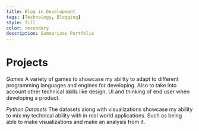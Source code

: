 ```yaml
---
title: Blog in Development
tags: [Technology, Blogging]
style: fill
color: secondary
description: Summarizes Portfolio
---
```


# Projects

*Games*
A variety of games to showcase my ability to adapt to different programming languages and engines for developing. Also to take into account other technical skills like design, UI and thinking of end user when developing a product. 

*Python Datasets*
The datasets along with visualizations showcase my ability to mix my technical ability with in real world applications. Such as being able to make visualizations and make an analysis from it.